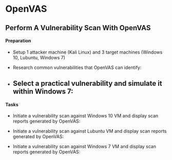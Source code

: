 # OpenVAS

## Perform A Vulnerability Scan With OpenVAS

#### Preparation
- Setup 1 attacker machine (Kali Linux) and 3 target machines (Windows 10, Lubuntu, Windows 7)
- Research common vulnerabilities that OpenVAS can identify:
  
- Select a practical vulnerability and simulate it within Windows 7:
  - 

#### Tasks
- Initiate a vulnerability scan against Windows 10 VM and display scan reports generated by OpenVAS:
  
- Initiate a vulnerability scan against Lubuntu VM and display scan reports generated by OpenVAS:
  
- Initiate a vulnerability scan against Windows 7 VM and display scan reports generated by OpenVAS:
  
